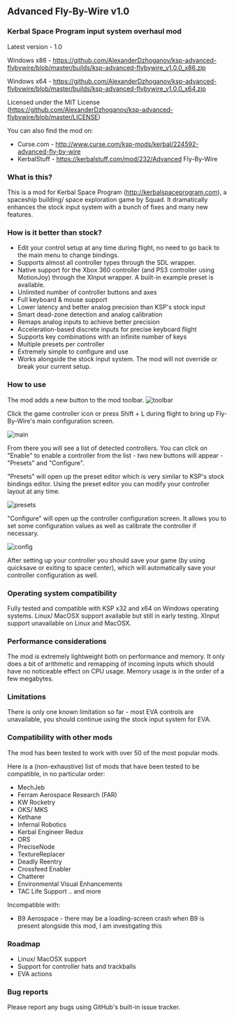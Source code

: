 ## Advanced Fly-By-Wire v1.0
### Kerbal Space Program input system overhaul mod

Latest version - 1.0

Windows x86 - https://github.com/AlexanderDzhoganov/ksp-advanced-flybywire/blob/master/builds/ksp-advanced-flybywire_v1.0.0_x86.zip

Windows x64 - https://github.com/AlexanderDzhoganov/ksp-advanced-flybywire/blob/master/builds/ksp-advanced-flybywire_v1.0.0_x64.zip

Licensed under the MIT License (https://github.com/AlexanderDzhoganov/ksp-advanced-flybywire/blob/master/LICENSE)

You can also find the mod on:
- Curse.com - http://www.curse.com/ksp-mods/kerbal/224592-advanced-fly-by-wire
- KerbalStuff - https://kerbalstuff.com/mod/232/Advanced Fly-By-Wire

### What is this?
This is a mod for Kerbal Space Program (http://kerbalspaceprogram.com), a spaceship building/ space exploration game by Squad.
It dramatically enhances the stock input system with a bunch of fixes and many new features.

### How is it better than stock?

- Edit your control setup at any time during flight, no need to go back to the main menu to change bindings.
- Supports almost all controller types through the SDL wrapper.
- Native support for the Xbox 360 controller (and PS3 controller using MotionJoy) through the XInput wrapper. A built-in example preset is available.
- Unlimited number of controller buttons and axes
- Full keyboard & mouse support
- Lower latency and better analog precision than KSP's stock input
- Smart dead-zone detection and analog calibration 
- Remaps analog inputs to achieve better precision
- Acceleration-based discrete inputs for precise keyboard flight
- Supports key combinations with an infinite number of keys
- Multiple presets per controller
- Extremely simple to configure and use
- Works alongside the stock input system. The mod will not override or break your current setup.

### How to use
The mod adds a new button to the mod toolbar.
![toolbar](http://i.imgur.com/uToMl2R.png)

Click the game controller icon or press Shift + L during flight to bring up Fly-By-Wire's main configuration screen.

![main](http://i.imgur.com/OrsIzF1.png)

From there you will see a list of detected controllers. You can click on "Enable" to enable a controller from the list - two new buttons will appear - "Presets" and "Configure".

"Presets" will open up the preset editor which is very similar to KSP's stock bindings editor. Using the preset editor you can modify your controller layout at any time.

![presets](http://i.imgur.com/5vpxkxJ.png)

"Configure" will open up the controller configuration screen. It allows you to set some configuration values as well as calibrate the controller if necessary.

![config](http://i.imgur.com/zVRH39l.png)

After setting up your controller you should save your game (by using quicksave or exiting to space center), which will automatically save your controller configuration as well.

### Operating system compatibility
Fully tested and compatible with KSP x32 and x64 on Windows operating systems.
Linux/ MacOSX support available but still in early testing.
XInput support unavailable on Linux and MacOSX.

### Performance considerations
The mod is extremely lightweight both on performance and memory. It only does a bit of arithmetic and remapping of incoming inputs which should have
no noticeable effect on CPU usage. Memory usage is in the order of a few megabytes.

### Limitations
There is only one known limitation so far - most EVA controls are unavailable, you should continue using the stock input system for EVA.

### Compatibility with other mods
The mod has been tested to work with over 50 of the most popular mods.

Here is a (non-exhaustive) list of mods that have been tested to be compatible, in no particular order:
- MechJeb
- Ferram Aerospace Research (FAR)
- KW Rocketry
- OKS/ MKS
- Kethane
- Infernal Robotics
- Kerbal Engineer Redux
- ORS
- PreciseNode
- TextureReplacer
- Deadly Reentry
- Crossfeed Enabler
- Chatterer
- Environmental Visual Enhancements
- TAC Life Support .. and more

Incompatible with:
- B9 Aerospace - there may be a loading-screen crash when B9 is present alongside this mod, I am investigating this

### Roadmap

- Linux/ MacOSX support
- Support for controller hats and trackballs
- EVA actions

### Bug reports
Please report any bugs using GitHub's built-in issue tracker.
